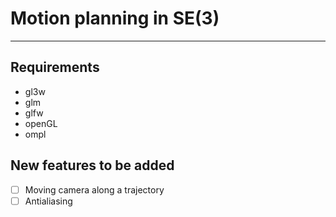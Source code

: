 # Motion planning in SE(3)

---

## Requirements
- gl3w
- glm
- glfw
- openGL
- ompl

## New features to be added
- [ ] Moving camera along a trajectory
- [ ] Antialiasing
